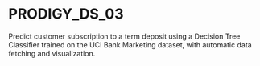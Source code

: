 # PRODIGY_DS_03
Predict customer subscription to a term deposit using a Decision Tree Classifier trained on the UCI Bank Marketing dataset, with automatic data fetching and visualization.
